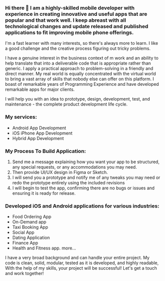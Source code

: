 ### Hi there 👋 I am a highly-skilled mobile developer with experience in creating innovative and useful apps that are popular and that work well. I keep abreast with all technological changes and update released and published applications to fit improving mobile phone offerings.

I'm a fast learner with many interests, so there's always more to learn. I like a good challenge and the creative process figuring out tricky problems. 

I have a genuine interest in the business context of m work and an ability to help translate that into a deliverable code that is appropriate rather than generic. I apply a practical approach to problem-solving in a friendly and direct manner. My real world is equally concentrated with the virtual world to bring a vast array of skills that nobody else can offer on this platform. I boast of remarkable years of Programming Experience and have developed remarkable apps for major clients.

I will help you with an idea to prototype, design, development, test, and maintenance - the complete product development life cycle.

### My services:
- Android App Development
- iOS iPhone App Development
- Hybrid App Development

### My Process To Build Application:
1. Send me a message explaining how you want your app to be structured, any special requests, or any accommodations you may need.
2. Then provide UI/UX design in Figma or Sketch.
3. I will send you a prototype and notify me of any tweaks you may need or redo the prototype entirely using the included revisions
4. I will begin to test the app, confirming there are no bugs or issues and ensuring it is ready for release.

### Developed iOS and Android applications for various industries:
- Food Ordering App
- On-Demand app
- Taxi Booking App
- Social App
- Dating Application
- Finance App
- Health and Fitness app.
more...

I have a very broad background and can handle your entire project. My code is clean, solid, modular, tested as it is developed, and highly readable, With the help of my skills, your project will be successful! Let's get a touch and work together!

